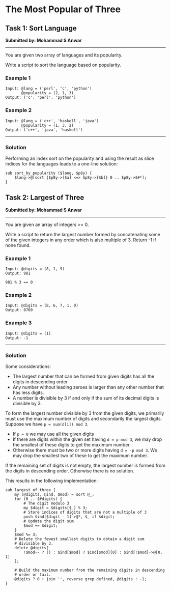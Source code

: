 # The Most Popular of Three

## Task 1: Sort Language
**Submitted by: Mohammad S Anwar**

---
You are given two array of languages and its popularity.

Write a script to sort the language based on popularity.

### Example 1
```
Input: @lang = ('perl', 'c', 'python')
       @popularity = (2, 1, 3)
Output: ('c', 'perl', 'python')
```
### Example 2
```
Input: @lang = ('c++', 'haskell', 'java')
       @popularity = (1, 3, 2)
Output: ('c++', 'java', 'haskell')
```
---
### Solution
Performing an index sort on the popularity and using the result as slice indices for the languages leads to a one-line solution:
```
sub sort_by_popularity ($lang, $p8y) {
	$lang->@[sort {$p8y->[$a] <=> $p8y->[$b]} 0 .. $p8y->$#*];
}

```

## Task 2: Largest of Three
**Submitted by: Mohammad S Anwar**

---
You are given an array of integers >= 0.

Write a script to return the largest number formed by concatenating some of the given integers in any order which is also multiple of 3. Return -1 if none found.

### Example 1
```
Input: @digits = (8, 1, 9)
Output: 981

981 % 3 == 0

```
### Example 2
```
Input: @digits = (8, 6, 7, 1, 0)
Output: 8760
```
### Example 3
```
Input: @digits = (1)
Output: -1
```
---

### Solution
Some considerations:

  * The largest number that can be formed from given digits has all the digits in descending order
  * Any number without leading zeroes is larger than any other number that has less digits.
  * A number is divisible by 3 if and only if the sum of its decimal digits is divisible by 3.

To form the largest number divisible by 3 from the given digits, we primarily must use the maximum number of digits and secondarily the largest digits.
Suppose we have `p = sum(d[i]) mod 3`.

  * If `p = 0` we may use all the given digits
  * If there are digits within the given set having `d = p mod 3`, we may drop the smallest of these digits to get the maximum number.
  * Otherwise there must be two or more digits having `d = -p mod 3`. We may drop the smallest two of these to get the maximum number.

If the remaining set of digits is not empty, the largest number is formed from the digits in descending order.
Otherwise there is no solution.

This results in the following implementation:
```
sub largest_of_three {
	my (@digits, @ind, $mod) = sort @_;
    for (0 .. $#digits) {
        # The digit modulo 3
        my $digit = $digits[$_] % 3;
        # Store indices of digits that are not a multiple of 3
        push $ind[$digit - 1]->@*, $_ if $digit;
        # Update the digit sum
        $mod += $digit;
    }
    $mod %= 3;
    # Delete the fewest smallest digits to obtain a digit sum
    # divisible by 3.
    delete @digits[
        !$mod-- ? () : $ind[$mod] ? $ind[$mod][0] : $ind[!$mod]->@[0, 1]
    ];

    # Build the maximum number from the remaining digits in descending
    # order or fail.
    @digits ? 0 + join '', reverse grep defined, @digits : -1;
}

```